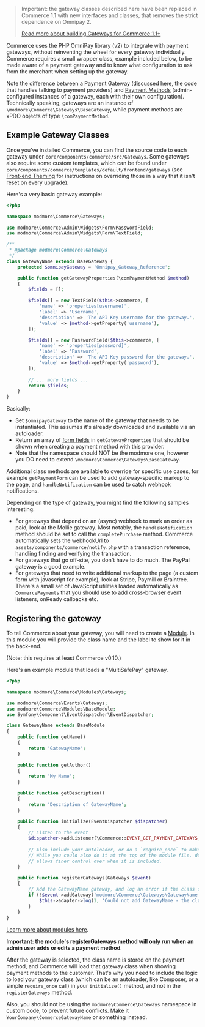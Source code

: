 > Important: the gateway classes described here have been replaced in Commerce 1.1 with new interfaces and classes, that removes the strict dependence on Omnipay 2. 
> 
> [Read more about building Gateways for Commerce 1.1+](Payment_Gateways/index)


Commerce uses the PHP OmniPay library (v2) to integrate with payment gateways, without reinventing the wheel for every gateway individually. Commerce requires a small wrapper class, example included below, to be made aware of a payment gateway and to know what configuration to ask from the merchant when setting up the gateway.

Note the difference between a Payment Gateway (discussed here, the code that handles talking to payment providers) and [Payment Methods](../Payment_Methods) (admin-configured instances of a gateway, each with their own configuration). Technically speaking, gateways are an instance of `\modmore\Commerce\Gateways\BaseGateway`, while payment methods are xPDO objects of type `\comPaymentMethod`. 

## Example Gateway Classes

Once you've installed Commerce, you can find the source code to each gateway under `core/components/commerce/src/Gateways`. Some gateways also require some custom templates, which can be found under `core/components/commerce/templates/default/frontend/gateways` (see [Front-end Theming](../Front-end_Theming.md) for instructions on overriding those in a way that it isn't reset on every upgrade).

Here's a very basic gateway example:

```` php
<?php

namespace modmore\Commerce\Gateways;

use modmore\Commerce\Admin\Widgets\Form\PasswordField;
use modmore\Commerce\Admin\Widgets\Form\TextField;

/**
 * @package modmore\Commerce\Gateways
 */
class GatewayName extends BaseGateway {
    protected $omnipayGateway = 'Omnipay_Gateway_Reference';

    public function getGatewayProperties(\comPaymentMethod $method)
    {
        $fields = [];

        $fields[] = new TextField($this->commerce, [
            'name' => 'properties[username]',
            'label' => 'Username',
            'description' => 'The API Key username for the gateway.',
            'value' => $method->getProperty('username'),
        ]);

        $fields[] = new PasswordField($this->commerce, [
            'name' => 'properties[password]',
            'label' => 'Password',
            'description' => 'The API Key password for the gateway.',
            'value' => $method->getProperty('password'),
        ]);
        
        // ... more fields ...
        return $fields;
    }
}
````

Basically:

- Set `$omnipayGateway` to the name of the gateway that needs to be instantiated. This assumes it's already downloaded and available via an autoloader.
- Return an array of [form fields](Admin/Form_Fields) in `getGatewayProperties` that should be shown when creating a payment method with this provider.
- Note that the namespace should NOT be the modmore one, however you DO need to extend `\modmore\Commerce\Gateways\BaseGateway`. 

Additional class methods are available to override for specific use cases, for example `getPaymentForm` can be used to add gateway-specific markup to the page, and `handleNotification` can be used to catch webhook notifications.

Depending on the type of gateway, you might find the following samples interesting:

- For gateways that depend on an (async) webhook to mark an order as paid, look at the Mollie gateway. Most notably, the `handleNotification` method should be set to call the `completePurchase` method. Commerce automatically sets the webhookUrl to `assets/components/commerce/notify.php` with a transaction reference, handling finding and verifying the transaction.
- For gateways that go off-site, you don't have to do much. The PayPal gateway is a good example. 
- For gateways that need to write additional markup to the page (a custom form with javascript for example), look at Stripe, Paymill or Braintree. There's a small set of JavaScript utilities loaded automatically as `CommercePayments` that you should use to add cross-browser event listeners, onReady callbacks etc.

## Registering the gateway

To tell Commerce about your gateway, you will need to create a [Module](Modules). In this module you will provide the class name and the label to show for it in the back-end. 

(Note: this requires at least Commerce v0.10.)

Here's an example module that loads a "MultiSafePay" gateway. 

```` php
<?php

namespace modmore\Commerce\Modules\Gateways;

use modmore\Commerce\Events\Gateways;
use modmore\Commerce\Modules\BaseModule;
use Symfony\Component\EventDispatcher\EventDispatcher;

class GatewayName extends BaseModule
{
    public function getName()
    {
        return 'GatewayName';
    }

    public function getAuthor()
    {
        return 'My Name';
    }

    public function getDescription()
    {
        return 'Description of GatewayName';
    }

    public function initialize(EventDispatcher $dispatcher)
    {
        // Listen to the event
        $dispatcher->addListener(\Commerce::EVENT_GET_PAYMENT_GATEWAYS, array($this, 'registerGateways'));
        
        // Also include your autoloader, or do a `require_once` to make your gateway class available in memory
        // While you could also do it at the top of the module file, doing it in the initialize method
        // allows finer control over when it is included.
    }

    public function registerGateways(Gateways $event)
    {
        // Add the GatewayName gateway, and log an error if the class couldn't be found.
        if (!$event->addGateway('modmore\Commerce\Gateways\GatewayName', 'GatewayName')) {
            $this->adapter->log(1, 'Could not add GatewayName - the class was probably not found');
        }
    }
}

````

[Learn more about modules here](Modules).

**Important: the module's registerGateways method will only run when an admin user adds or edits a payment method**. 

After the gateway is selected, the class name is stored on the payment method, and Commerce will load that gateway class when showing payment methods to the customer. That's why you need to include the logic to load your gateway class (which can be an autoloader, like Composer, or a simple `require_once` call) in your `initialize()` method, and not in the `registerGateways` method. 

Also, you should not be using the `modmore\Commerce\Gateways` namespace in custom code, to prevent future conflicts. Make it `YourCompany\CommerceGatewayName` or something instead. 
